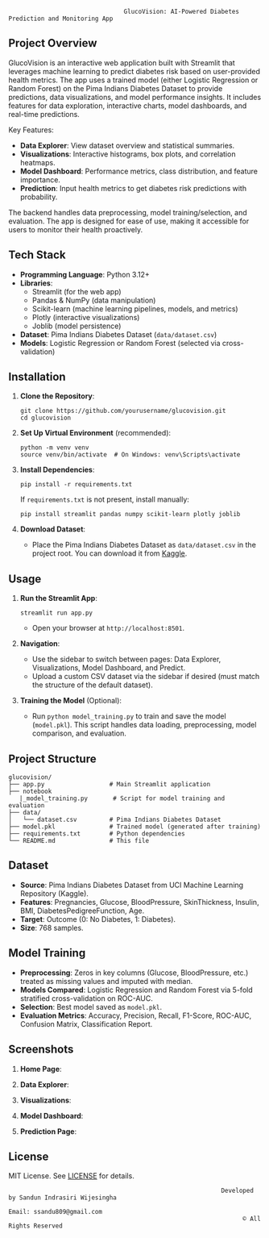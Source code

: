 
                                    GlucoVision: AI-Powered Diabetes Prediction and Monitoring App



## Project Overview

GlucoVision is an interactive web application built with Streamlit that leverages machine learning to predict diabetes risk based on user-provided health metrics. The app uses a trained model (either Logistic Regression or Random Forest) on the Pima Indians Diabetes Dataset to provide predictions, data visualizations, and model performance insights. It includes features for data exploration, interactive charts, model dashboards, and real-time predictions.

Key Features:
- **Data Explorer**: View dataset overview and statistical summaries.
- **Visualizations**: Interactive histograms, box plots, and correlation heatmaps.
- **Model Dashboard**: Performance metrics, class distribution, and feature importance.
- **Prediction**: Input health metrics to get diabetes risk predictions with probability.

The backend handles data preprocessing, model training/selection, and evaluation. The app is designed for ease of use, making it accessible for users to monitor their health proactively.

## Tech Stack

- **Programming Language**: Python 3.12+
- **Libraries**:
  - Streamlit (for the web app)
  - Pandas & NumPy (data manipulation)
  - Scikit-learn (machine learning pipelines, models, and metrics)
  - Plotly (interactive visualizations)
  - Joblib (model persistence)
- **Dataset**: Pima Indians Diabetes Dataset (`data/dataset.csv`)
- **Models**: Logistic Regression or Random Forest (selected via cross-validation)

## Installation

1. **Clone the Repository**:
   ```
   git clone https://github.com/yourusername/glucovision.git
   cd glucovision
   ```

2. **Set Up Virtual Environment** (recommended):
   ```
   python -m venv venv
   source venv/bin/activate  # On Windows: venv\Scripts\activate
   ```

3. **Install Dependencies**:
   ```
   pip install -r requirements.txt
   ```
   If `requirements.txt` is not present, install manually:
   ```
   pip install streamlit pandas numpy scikit-learn plotly joblib
   ```

4. **Download Dataset**:
   - Place the Pima Indians Diabetes Dataset as `data/dataset.csv` in the project root. You can download it from [Kaggle](https://www.kaggle.com/datasets/uciml/pima-indians-diabetes-database).

## Usage

1. **Run the Streamlit App**:
   ```
   streamlit run app.py
   ```
   - Open your browser at `http://localhost:8501`.

2. **Navigation**:
   - Use the sidebar to switch between pages: Data Explorer, Visualizations, Model Dashboard, and Predict.
   - Upload a custom CSV dataset via the sidebar if desired (must match the structure of the default dataset).

3. **Training the Model** (Optional):
   - Run `python model_training.py` to train and save the model (`model.pkl`). This script handles data loading, preprocessing, model comparison, and evaluation.

## Project Structure

```
glucovision/
├── app.py                  # Main Streamlit application
├── notebook
   |_model_training.py       # Script for model training and evaluation
├── data/
│   └── dataset.csv         # Pima Indians Diabetes Dataset
├── model.pkl               # Trained model (generated after training)
├── requirements.txt        # Python dependencies
└── README.md               # This file
```

## Dataset

- **Source**: Pima Indians Diabetes Dataset from UCI Machine Learning Repository (Kaggle).
- **Features**: Pregnancies, Glucose, BloodPressure, SkinThickness, Insulin, BMI, DiabetesPedigreeFunction, Age.
- **Target**: Outcome (0: No Diabetes, 1: Diabetes).
- **Size**: 768 samples.

## Model Training

- **Preprocessing**: Zeros in key columns (Glucose, BloodPressure, etc.) treated as missing values and imputed with median.
- **Models Compared**: Logistic Regression and Random Forest via 5-fold stratified cross-validation on ROC-AUC.
- **Selection**: Best model saved as `model.pkl`.
- **Evaluation Metrics**: Accuracy, Precision, Recall, F1-Score, ROC-AUC, Confusion Matrix, Classification Report.



## Screenshots

1. **Home Page**:
   
2. **Data Explorer**:
   

3. **Visualizations**:
   

4. **Model Dashboard**:
  

5. **Prediction Page**:


## License

MIT License. See [LICENSE](LICENSE) for details.


                                                               Developed by Sandun Indrasiri Wijesingha  
                                                                     Email: ssandu809@gmail.com  
                                                                     © All Rights Reserved
